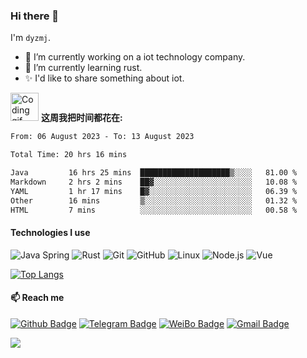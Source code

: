 ### Hi there 👋

I'm `dyzmj`.

- 🔭 I’m currently working on a iot technology company.
- 🌱 I’m currently learning rust.
- ✨ I'd like to share something about iot.

<img alt="Coding gif" src="https://img.dyzmj.top/img/Developer.gif" width="45" /> **这周我把时间都花在:**


<!--START_SECTION:waka-->

```txt
From: 06 August 2023 - To: 13 August 2023

Total Time: 20 hrs 16 mins

Java         16 hrs 25 mins  ████████████████████▒░░░░   81.00 %
Markdown     2 hrs 2 mins    ██▓░░░░░░░░░░░░░░░░░░░░░░   10.08 %
YAML         1 hr 17 mins    █▓░░░░░░░░░░░░░░░░░░░░░░░   06.39 %
Other        16 mins         ▒░░░░░░░░░░░░░░░░░░░░░░░░   01.32 %
HTML         7 mins          ░░░░░░░░░░░░░░░░░░░░░░░░░   00.58 %
```

<!--END_SECTION:waka-->

#### Technologies I use

![Java Spring](https://img.shields.io/badge/-Spring-222222?style=flat&logo=spring&logoColor=6DB33F)
![Rust](https://img.shields.io/badge/-Rust-222222?style=flat&logo=Rust&logoColor=61DAFB)
![Git](https://img.shields.io/badge/-Git-222222?style=flat&logo=git&logoColor=F05032)
![GitHub](https://img.shields.io/badge/-GitHub-181717?style=flat&logo=github)
![Linux](https://img.shields.io/badge/-Linux-222222?style=flat&logo=linux&logoColor=FCC624)
![Node.js](https://img.shields.io/badge/-Node.js-222222?style=flat&logo=node.js&logoColor=339933)
![Vue](https://img.shields.io/badge/-Vue-222222?style=flat&logo=Vue.js&logoColor=4FC08D)


[![Top Langs](https://github-readme-stats.vercel.app/api/top-langs/?username=guqing&layout=compact)](https://github.com/anuraghazra/github-readme-stats)
#### 📫 Reach me
[![Github Badge](https://img.shields.io/badge/-Github-24292e?style=flat&logo=github&logoColor=white&link=)](https://github.com/dyzmj) [![Telegram Badge](https://img.shields.io/badge/-Telegram-blue?style=flat&logo=Telegram&logoColor=white&link=)](https://t.me/dyzmj2233) [![WeiBo Badge](https://img.shields.io/badge/-微博-red?style=flat&logo=sina-weibo&logoColor=white&link=)](https://weibo.com/3973970923) [![Gmail Badge](https://img.shields.io/badge/-Gmail-c14438?style=flat-square&logo=Gmail&logoColor=white&link=mailto:guqing3478520@gmail.com)](mailto:dyzmj2233@gmail.com)

![](https://hit.yhype.me/github/profile?user_id=17159188)